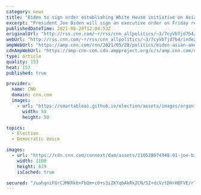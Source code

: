 ```yaml
---
category: news
title: "Biden to sign order establishing White House initiative on Asian Americans, Native Hawaiians and Pacific Islanders"
excerpt: "President Joe Biden will sign an executive order on Friday renewing a White House initiative charged with advancing \"equity, justice, and opportunity\" for Asian Americans, Native Hawaiians and Pacific Islanders, including coordinating a \"comprehensive\" federal response to the rise in anti-Asian violence"
publishedDateTime: 2021-05-28T12:04:53Z
originalUrl: "http://rss.cnn.com/~r/rss/cnn_allpolitics/~3/7cyVbTjd7b4/index.html"
webUrl: "http://rss.cnn.com/~r/rss/cnn_allpolitics/~3/7cyVbTjd7b4/index.html"
ampWebUrl: "https://amp.cnn.com/cnn/2021/05/28/politics/biden-asian-american-initiative/index.html"
cdnAmpWebUrl: "https://amp-cnn-com.cdn.ampproject.org/c/s/amp.cnn.com/cnn/2021/05/28/politics/biden-asian-american-initiative/index.html"
type: article
quality: 153
heat: 153
published: true

provider:
  name: CNN
  domain: cnn.com
  images:
    - url: "https://smartableai.github.io/election/assets/images/organizations/cnn.com-50x50.jpg"
      width: 50
      height: 50

topics:
  - Election
  - Democratic Voice

images:
  - url: "https://cdn.cnn.com/cnnnext/dam/assets/210528074948-01-joe-biden-0520-super-tease.jpg"
    width: 1100
    height: 619
    isCached: true

secured: "/uahgniFGrCJMKRk6+FbQm+c6+s3iZKYqbAkRk2CN/SI+dcVztDHrHBFVE/rTZUDhAn9kjL7ZP6QbA4XI5qWbmxQDRERh5PNzV6UppdEYAVlbyxoERB3TISoV1kURoaAFQ6IJOBxMEzqCm+xoOWo2fo+z/3YBoLKs3IERNutVuruHjeEAMZTLZLbosiyN3ft5a7ccWWbTFMKcne4K0ZT87YWB7QwK/S/tVI0DdBbPjID/tD61J/Eda3ekKhTanq+8fjQRbUT7N1Eq5NNLIdJaaBXIj7qiTNVAl7EhYVGXgQlH2Rw/PErW2gBaYCAq6Aj2j9PWXXtyyhUDXzMZsjPxXM9PeA6WnBQzb415gmpDuU=;DESLERPWpiGQaBkyaBUC6A=="
---
```


